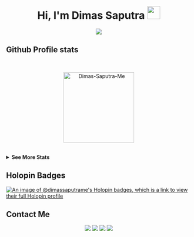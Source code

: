 <h1 align="center">Hi, I'm Dimas Saputra <img src="https://media.giphy.com/media/hvRJCLFzcasrR4ia7z/giphy.gif" width="35"></h1>

<p align="center">
  <a href="https://github.com/DenverCoder1/readme-typing-svg"><img src="https://readme-typing-svg.herokuapp.com?lines=Computer%20Science%20Student;Technology%20Enthusiast;&center=true&width=500&height=50"></a>
</p>

## Github Profile stats
<br/>
  <p align="center">
    <a href="https://github.com/Dimas-Saputra-Me"><img align="center" src="https://github-readme-stats.vercel.app/api?username=Dimas-Saputra-Me&show_icons=true&locale=en&theme=algolia&rank_icon=github" alt="Dimas-Saputra-Me" height="192px"/></a>
	</p>
<br/>

<details>
  <summary><b>See More Stats </b></summary>
  <br/>
  <p align="center"><img align="center" src="https://github-readme-streak-stats.herokuapp.com/?user=Dimas-Saputra-Me&theme=algolia" alt="Dimas-Saputra-Me" /></p>
  <p  align="center"><img src="https://github-readme-stats.vercel.app/api/top-langs?username=Dimas-Saputra-Me&show_icons=true&locale=en&layout=compact&theme=algolia" alt="Dimas-Saputra-Me" height="192px"/></p>

  <br/>
</details>

## Holopin Badges
[![An image of @dimassaputrame's Holopin badges, which is a link to view their full Holopin profile](https://holopin.me/dimassaputrame)](https://holopin.io/@dimassaputrame)

## Contact Me
<p align="center">
  <a href="https://www.linkedin.com/in/dimas-saputra-me/"><img src="https://img.shields.io/badge/Linkedin-%230077B5.svg?style=for-the-badge&logo=linkedin&logoColor=white"/></a>
  <a href="-"><img src="https://img.shields.io/badge/<>-FE7A16?style=for-the-badge&logo=stack-overflow&logoColor=white"/></a>
  <a href="-"><img src="https://img.shields.io/badge/<>-%23034EFC.svg?&style=for-the-badge&logo=Facebook&logoColor=white"/></a>
  <a href="-"><img src="https://img.shields.io/badge/<>-%23E4405F.svg?&style=for-the-badge&logo=Instagram&logoColor=white"/></a>
</p>

<!--
**Dimas-Saputra-Me/Dimas-Saputra-Me** is a ✨ _special_ ✨ repository because its `README.md` (this file) appears on your GitHub profile.

Here are some ideas to get you started:

- 🔭 I’m currently working on ...
- 🌱 I’m currently learning ...
- 👯 I’m looking to collaborate on ...
- 🤔 I’m looking for help with ...
- 💬 Ask me about ...
- 📫 How to reach me: ...
- 😄 Pronouns: ...
- ⚡ Fun fact: ...
-->
